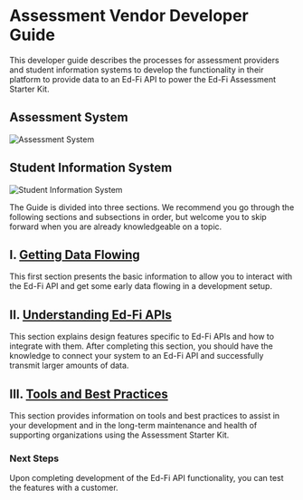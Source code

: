 # Assessment Vendor Developer Guide

This developer guide describes the processes for assessment providers and
student information systems to develop the functionality in their platform to
provide data to an Ed-Fi API to power the Ed-Fi Assessment Starter Kit.

## Assessment System

![Assessment System](https://edfidocs.blob.core.windows.net/$web/img/getting-started/solution-guides/assessment-solution-guide/image2021-7-26_15-38-47.png)

## Student Information System

![Student Information System](https://edfidocs.blob.core.windows.net/$web/img/getting-started/solution-guides/assessment-solution-guide/image2021-7-26_15-40-21.png)

The Guide is divided into three sections. We recommend you go through the
following sections and subsections in order, but welcome you to skip forward
when you are already knowledgeable on a topic.

## I. [Getting Data Flowing](./getting-data-flowing/readme.md)

This first section presents the basic information to allow you to interact with
the Ed-Fi API and get some early data flowing in a development setup.

## II. [Understanding Ed-Fi APIs](./understanding-ed-fi-apis/readme.md)

This section explains design features specific to Ed-Fi APIs and how to
integrate with them. After completing this section, you should have the
knowledge to connect your system to an Ed-Fi API and successfully transmit
larger amounts of data.

## III. [Tools and Best Practices](./tools-and-best-practices/readme.md)

This section provides information on tools and best practices to assist in your
development and in the long-term maintenance and health of supporting
organizations using the Assessment Starter Kit.

### Next Steps

Upon completing development of the Ed-Fi API functionality, you can test the
features with a customer.
